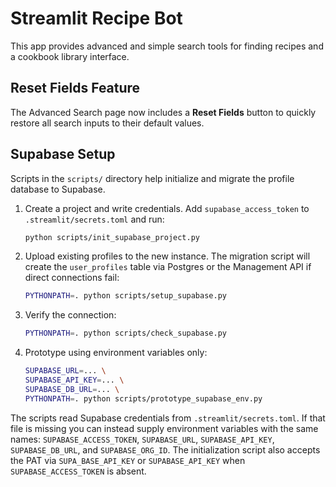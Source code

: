 # Streamlit Recipe Bot

This app provides advanced and simple search tools for finding recipes and a cookbook library interface.

## Reset Fields Feature

The Advanced Search page now includes a **Reset Fields** button to quickly restore all search inputs to their default values.

## Supabase Setup

Scripts in the `scripts/` directory help initialize and migrate the profile database to Supabase.

1. Create a project and write credentials. Add `supabase_access_token` to
   `.streamlit/secrets.toml` and run:

   ```bash
   python scripts/init_supabase_project.py
   ```

2. Upload existing profiles to the new instance. The migration script will
   create the `user_profiles` table via Postgres or the Management API if direct
   connections fail:

   ```bash
   PYTHONPATH=. python scripts/setup_supabase.py
   ```

3. Verify the connection:

   ```bash
   PYTHONPATH=. python scripts/check_supabase.py
   ```

4. Prototype using environment variables only:
   ```bash
   SUPABASE_URL=... \
   SUPABASE_API_KEY=... \
   SUPABASE_DB_URL=... \
   PYTHONPATH=. python scripts/prototype_supabase_env.py
   ```

The scripts read Supabase credentials from `.streamlit/secrets.toml`. If that
file is missing you can instead supply environment variables with the same
names: `SUPABASE_ACCESS_TOKEN`, `SUPABASE_URL`, `SUPABASE_API_KEY`,
`SUPABASE_DB_URL`, and `SUPABASE_ORG_ID`. The initialization script also
accepts the PAT via `SUPA_BASE_API_KEY` or `SUPABASE_API_KEY` when
`SUPABASE_ACCESS_TOKEN` is absent.
